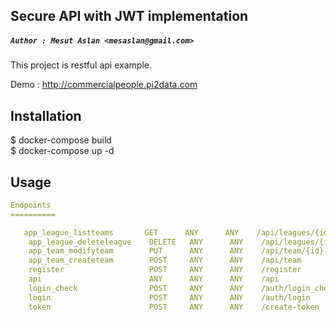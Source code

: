## Secure API with JWT implementation


##### `Author : Mesut Aslan <mesaslan@gmail.com>` 


This project is restful api example.

Demo : http://commercialpeople.pi2data.com

## Installation


$ docker-compose build \
$ docker-compose up -d

## Usage

```yaml
Endpoints
==========

   app_league_listteams       GET      ANY      ANY    /api/leagues/{id}/teams
    app_league_deleteleague    DELETE   ANY      ANY    /api/leagues/{id}
    app_team_modifyteam        PUT      ANY      ANY    /api/team/{id}
    app_team_createteam        POST     ANY      ANY    /api/team
    register                   POST     ANY      ANY    /register
    api                        ANY      ANY      ANY    /api
    login_check                POST     ANY      ANY    /auth/login_check
    login                      POST     ANY      ANY    /auth/login
    token                      POST     ANY      ANY    /create-token
```